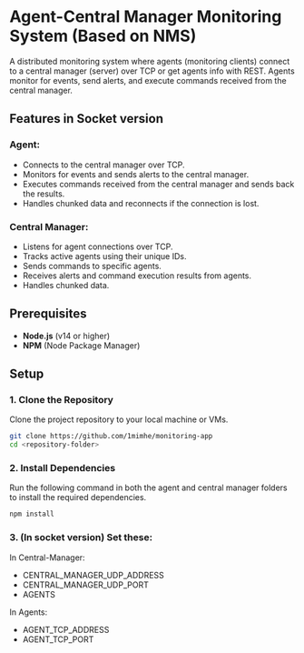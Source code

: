 # Agent-Central Manager Monitoring System (Based on NMS)

A distributed monitoring system where agents (monitoring clients) connect to a central manager (server) over TCP or get agents info with REST. Agents monitor for events, send alerts, and execute commands received from the central manager.

## Features in Socket version

### Agent:
- Connects to the central manager over TCP.
- Monitors for events and sends alerts to the central manager.
- Executes commands received from the central manager and sends back the results.
- Handles chunked data and reconnects if the connection is lost.

### Central Manager:
- Listens for agent connections over TCP.
- Tracks active agents using their unique IDs.
- Sends commands to specific agents.
- Receives alerts and command execution results from agents.
- Handles chunked data.

## Prerequisites

- **Node.js** (v14 or higher)
- **NPM** (Node Package Manager)

## Setup

### 1. Clone the Repository
Clone the project repository to your local machine or VMs.

```bash
git clone https://github.com/1mimhe/monitoring-app
cd <repository-folder>
```

### 2. Install Dependencies
Run the following command in both the agent and central manager folders to install the required dependencies.

```bash
npm install
```

### 3. (In socket version) Set these:
In Central-Manager:
- CENTRAL_MANAGER_UDP_ADDRESS
- CENTRAL_MANAGER_UDP_PORT
- AGENTS

In Agents:
- AGENT_TCP_ADDRESS
- AGENT_TCP_PORT
